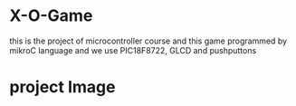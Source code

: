 # X-O-Game
this is the project of microcontroller course and this game programmed by mikroC language and we use PIC18F8722, GLCD and pushputtons 
# project Image
